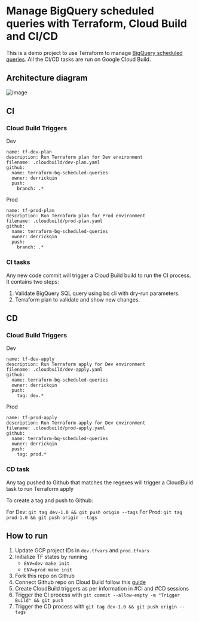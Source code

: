 # Manage BigQuery scheduled queries with Terraform, Cloud Build and CI/CD
This is a demo project to use Terraform to manage [BigQuery scheduled queries](https://cloud.google.com/bigquery/docs/scheduling-queries).
All the CI/CD tasks are run on Google Cloud Build.

## Architecture diagram
![image](https://user-images.githubusercontent.com/3038111/125615532-dcfa90c4-f211-4b79-8b15-a2f6f2a069ed.png)

## CI
### Cloud Build Triggers
Dev
```
name: tf-dev-plan
description: Run Terraform plan for Dev environment
filename: .cloudbuild/dev-plan.yaml
github:
  name: terraform-bq-scheduled-queries
  owner: derrickqin
  push:
    branch: .*
```
Prod
```
name: tf-prod-plan
description: Run Terraform plan for Prod environment
filename: .cloudbuild/prod-plan.yaml
github:
  name: terraform-bq-scheduled-queries
  owner: derrickqin
  push:
    branch: .*
```

### CI tasks
Any new code commit will trigger a Cloud Build build to run the CI process.
It contains two steps:
1. Validate BigQuery SQL query using bq cli with dry-run parameters.
2. Terraform plan to validate and show new changes.

## CD
### Cloud Build Triggers
Dev
```
name: tf-dev-apply
description: Run Terraform apply for Dev environment
filename: .cloudbuild/dev-apply.yaml
github:
  name: terraform-bq-scheduled-queries
  owner: derrickqin
  push:
    tag: dev.*
```
Prod
```
name: tf-prod-apply
description: Run Terraform apply for Dev environment
filename: .cloudbuild/prod-apply.yaml
github:
  name: terraform-bq-scheduled-queries
  owner: derrickqin
  push:
    tag: prod.*
```

### CD task
Any tag pushed to Github that matches the regexes will trigger a CloudBuild task to run Terraform apply

To create a tag and push to Github:

For Dev: `git tag dev-1.0 && git push origin --tags`
For Prod: `git tag prod-1.0 && git push origin --tags`


## How to run

1. Update GCP project IDs in `dev.tfvars` and `prod.tfvars`
2. Initialize TF states by running
   - `ENV=dev make init`
   - `ENV=prod make init`
3. Fork this repo on Github
4. Connect Github repo on Cloud Build follow this [guide](https://cloud.google.com/build/docs/automating-builds/create-github-app-triggers#installaing_gcb_app)
5. Create CloudBuild triggers as per information in #CI and #CD sessions
6. Trigger the CI process with `git commit --allow-empty -m "Trigger Build" && git push`
7. Trigger the CD process with `git tag dev-1.0 && git push origin --tags`

